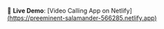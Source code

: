🔗 **Live Demo**: [Video Calling App on Netlify]<br>
[(https://preeminent-salamander-566285.netlify.app)](https://preeminent-salamander-566285.netlify.app)

